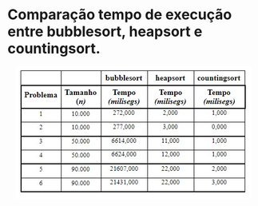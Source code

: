 # Comparação tempo de execução entre bubblesort, heapsort e countingsort.
<p  align="center">
 <img src="Screenshots/screenshot2.jpg" >
 </p>
 
